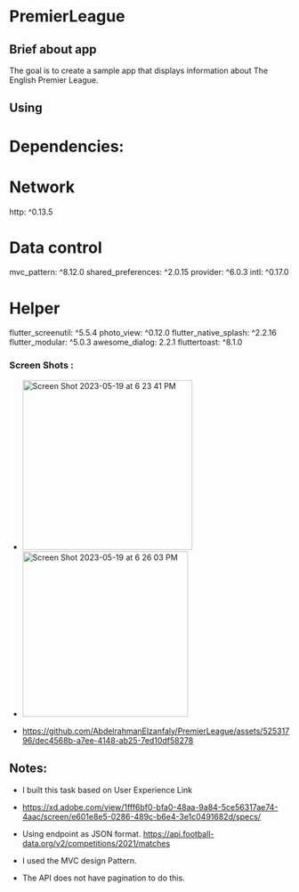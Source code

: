 # PremierLeague

## Brief about app
The goal is to create a sample app that displays information about The English Premier League.

## Using
# Dependencies:

# Network
http: ^0.13.5

# Data control
mvc_pattern: ^8.12.0
shared_preferences: ^2.0.15
provider: ^6.0.3
intl: ^0.17.0

# Helper
flutter_screenutil: ^5.5.4
photo_view: ^0.12.0
flutter_native_splash: ^2.2.16
flutter_modular: ^5.0.3
awesome_dialog: 2.2.1
fluttertoast: ^8.1.0


### Screen Shots :

* <img width="305" alt="Screen Shot 2023-05-19 at 6 23 41 PM" src="https://github.com/AbdelrahmanElzanfaly/PremierLeague/assets/52531796/14b72ce2-0ce0-438c-886f-8fe8988edc56">
* <img width="297" alt="Screen Shot 2023-05-19 at 6 26 03 PM" src="https://github.com/AbdelrahmanElzanfaly/PremierLeague/assets/52531796/3edcc338-b519-400c-a70a-ffdd897d1f1c">

* https://github.com/AbdelrahmanElzanfaly/PremierLeague/assets/52531796/dec4568b-a7ee-4148-ab25-7ed10df58278

## Notes:
* I built this task based on User Experience Link
* https://xd.adobe.com/view/1fff6bf0-bfa0-48aa-9a84-5ce56317ae74-4aac/screen/e601e8e5-0286-489c-b6e4-3e1c0491682d/specs/
* Using endpoint as JSON format. https://api.football-data.org/v2/competitions/2021/matches

* I used the MVC design Pattern.
* The API does not have pagination to do this.
